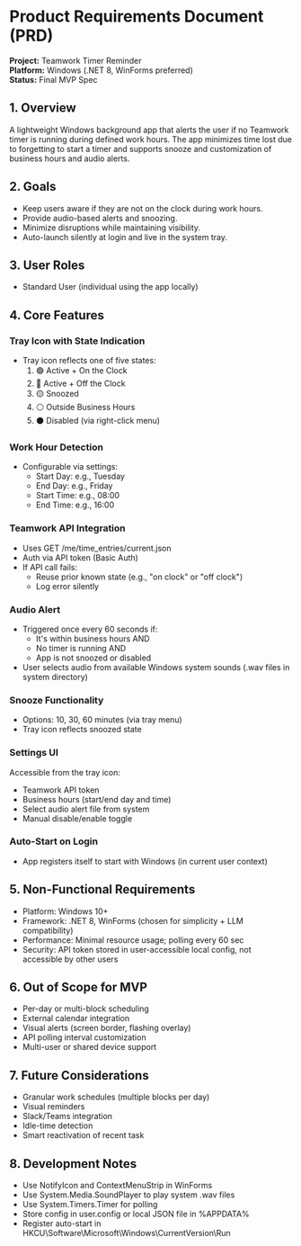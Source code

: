 # Product Requirements Document (PRD)
**Project:** Teamwork Timer Reminder  
**Platform:** Windows (.NET 8, WinForms preferred)  
**Status:** Final MVP Spec  

## 1. Overview
A lightweight Windows background app that alerts the user if no Teamwork timer is running during defined work hours. The app minimizes time lost due to forgetting to start a timer and supports snooze and customization of business hours and audio alerts.

## 2. Goals
- Keep users aware if they are not on the clock during work hours.
- Provide audio-based alerts and snoozing.
- Minimize disruptions while maintaining visibility.
- Auto-launch silently at login and live in the system tray.

## 3. User Roles
- Standard User (individual using the app locally)

## 4. Core Features

### Tray Icon with State Indication
- Tray icon reflects one of five states:
  1. 🟢 Active + On the Clock  
  2. 🔴 Active + Off the Clock  
  3. 🟡 Snoozed  
  4. ⚪ Outside Business Hours  
  5. ⚫ Disabled (via right-click menu)

### Work Hour Detection
- Configurable via settings:
  - Start Day: e.g., Tuesday
  - End Day: e.g., Friday
  - Start Time: e.g., 08:00
  - End Time: e.g., 16:00

### Teamwork API Integration
- Uses GET /me/time_entries/current.json
- Auth via API token (Basic Auth)
- If API call fails:
  - Reuse prior known state (e.g., "on clock" or "off clock")
  - Log error silently

### Audio Alert
- Triggered once every 60 seconds if:
  - It's within business hours AND
  - No timer is running AND
  - App is not snoozed or disabled
- User selects audio from available Windows system sounds (.wav files in system directory)

### Snooze Functionality
- Options: 10, 30, 60 minutes (via tray menu)
- Tray icon reflects snoozed state

### Settings UI
Accessible from the tray icon:
- Teamwork API token
- Business hours (start/end day and time)
- Select audio alert file from system
- Manual disable/enable toggle

### Auto-Start on Login
- App registers itself to start with Windows (in current user context)

## 5. Non-Functional Requirements
- Platform: Windows 10+
- Framework: .NET 8, WinForms (chosen for simplicity + LLM compatibility)
- Performance: Minimal resource usage; polling every 60 sec
- Security: API token stored in user-accessible local config, not accessible by other users

## 6. Out of Scope for MVP
- Per-day or multi-block scheduling
- External calendar integration
- Visual alerts (screen border, flashing overlay)
- API polling interval customization
- Multi-user or shared device support

## 7. Future Considerations
- Granular work schedules (multiple blocks per day)
- Visual reminders
- Slack/Teams integration
- Idle-time detection
- Smart reactivation of recent task

## 8. Development Notes
- Use NotifyIcon and ContextMenuStrip in WinForms
- Use System.Media.SoundPlayer to play system .wav files
- Use System.Timers.Timer for polling
- Store config in user.config or local JSON file in %APPDATA%
- Register auto-start in HKCU\Software\Microsoft\Windows\CurrentVersion\Run
